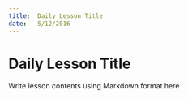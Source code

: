 ```yaml
---
title:  Daily Lesson Title
date:   5/12/2016
---
```


# Daily Lesson Title

Write lesson contents using Markdown format here